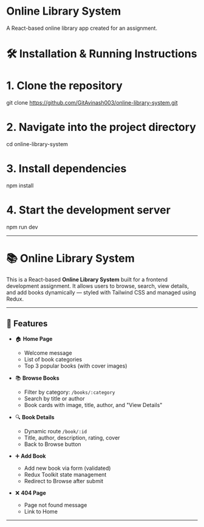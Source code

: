 
# Online Library System

A React-based online library app created for an assignment.

# **🛠️ Installation & Running Instructions**


# 1. Clone the repository

git clone https://github.com/GitAvinash003/online-library-system.git

# 2. Navigate into the project directory

cd online-library-system

# 3. Install dependencies

npm install

# 4. Start the development server

npm run dev

---



# 📚 Online Library System

This is a React-based **Online Library System** built for a frontend development assignment.
It allows users to browse, search, view details, and add books dynamically — styled with Tailwind CSS and managed using Redux.

---

## 🚀 Features

- 🏠 **Home Page**

  - Welcome message
  - List of book categories
  - Top 3 popular books (with cover images)
- 📚 **Browse Books**

  - Filter by category: `/books/:category`
  - Search by title or author
  - Book cards with image, title, author, and "View Details"
- 🔍 **Book Details**

  - Dynamic route `/book/:id`
  - Title, author, description, rating, cover
  - Back to Browse button
- ➕ **Add Book**

  - Add new book via form (validated)
  - Redux Toolkit state management
  - Redirect to Browse after submit
- ❌ **404 Page**

  - Page not found message
  - Link to Home

---
